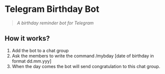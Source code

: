 
# **Telegram Birthday Bot**  

>*A birthday reminder bot for Telegram*  

## How it works?  

1. Add the bot to a chat group
2. Ask the members to write the command /mybday [date of birthday in format dd.mm.yyy]
3. When the day comes the bot will send congratulation to this chat group.